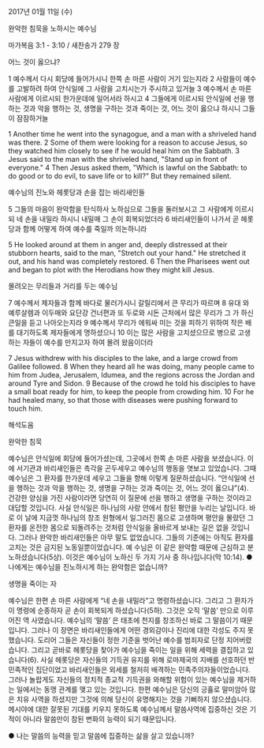 2017년 01월 11일 (수)

완악한 침묵을 노하시는 예수님



마가복음 3:1 - 3:10 / 새찬송가 279 장


어느 것이 옳으냐?

1 예수께서 다시 회당에 들어가시니 한쪽 손 마른 사람이 거기 있는지라 2 사람들이 예수를 고발하려 하여 안식일에 그 사람을 고치시는가 주시하고 있거늘 3 예수께서 손 마른 사람에게 이르시되 한가운데에 일어서라 하시고 4 그들에게 이르시되 안식일에 선을 행하는 것과 악을 행하는 것, 생명을 구하는 것과 죽이는 것, 어느 것이 옳으냐 하시니 그들이 잠잠하거늘

1 Another time he went into the synagogue, and a man with a shriveled hand was there. 2 Some of them were looking for a reason to accuse Jesus, so they watched him closely to see if he would heal him on the Sabbath. 3 Jesus said to the man with the shriveled hand, "Stand up in front of everyone." 4 Then Jesus asked them, "Which is lawful on the Sabbath: to do good or to do evil, to save life or to kill?" But they remained silent.

예수님의 진노와 헤롯당과 손을 잡는 바리새인들

5 그들의 마음이 완악함을 탄식하사 노하심으로 그들을 둘러보시고 그 사람에게 이르시되 네 손을 내밀라 하시니 내밀매 그 손이 회복되었더라 6 바리새인들이 나가서 곧 헤롯당과 함께 어떻게 하여 예수를 죽일까 의논하니라

5 He looked around at them in anger and, deeply distressed at their stubborn hearts, said to the man, "Stretch out your hand." He stretched it out, and his hand was completely restored. 6 Then the Pharisees went out and began to plot with the Herodians how they might kill Jesus.

몰려오는 무리들과 거리를 두는 예수님

7 예수께서 제자들과 함께 바다로 물러가시니 갈릴리에서 큰 무리가 따르며 8 유대 와 예루살렘과 이두매와 요단강 건너편과 또 두로와 시돈 근처에서 많은 무리가 그 가 하신 큰일을 듣고 나아오는지라 9 예수께서 무리가 에워싸 미는 것을 피하기 위하여 작은 배를 대기하도록 제자들에게 명하셨으니 10 이는 많은 사람을 고치셨으므로 병으로 고생하는 자들이 예수를 만지고자 하여 몰려 왔음이더라

7 Jesus withdrew with his disciples to the lake, and a large crowd from Galilee followed. 8 When they heard all he was doing, many people came to him from Judea, Jerusalem, Idumea, and the regions across the Jordan and around Tyre and Sidon. 9 Because of the crowd he told his disciples to have a small boat ready for him, to keep the people from crowding him. 10 For he had healed many, so that those with diseases were pushing forward to touch him.

해석도움




완악한 침묵

예수님은 안식일에 회당에 들어가셨는데, 그곳에서 한쪽 손 마른 사람을 보셨습니다. 이에 서기관과 바리새인들은 촉각을 곤두세우고 예수님의 행동을 엿보고 있었습니다. 그때 예수님은 그 환자를 한가운데 세우고 그들을 향해 이렇게 질문하셨습니다. “안식일에 선을 행하는 것과 악을 행하는 것, 생명을 구하는 것과 죽이는 것, 어느 것이 옳으냐”(4). 건강한 양심을 가진 사람이라면 당연히 이 질문에 선을 행하고 생명을 구하는 것이라고 대답할 것입니다. 사실 안식일은 하나님의 사랑 안에서 참된 평안을 누리는 날입니다. 바로 이 날에 지금껏 하나님의 창조 원형에서 일그러진 몸으로 고생하며 평안을 몰랐던 그 환자를 온전한 몸으로 되돌려주는 것처럼 안식일을 올바르게 보내는 길은 없을 것입니다. 그러나 완악한 바리새인들은 아무 말도 없었습니다. 그들의 기준에는 아직도 환자를 고치는 것은 금지된 노동일뿐이었습니다. 예 수님은 이 같은 완악함 때문에 근심하고 분노하셨습니다(5상). 이것은 예수님이 노하신 두 가지 기사 중 하나입니다(막 10:14).
● 나에게는 예수님을 진노하시게 하는 완악함은 없습니까?

생명을 죽이는 자

예수님은 한편 손 마른 사람에게 “네 손을 내밀라”고 명령하셨습니다. 그리고 그 환자가 이 명령에 순종하자 곧 손이 회복되게 하셨습니다(5하). 그것은 오직 ‘말씀’ 만으로 이루어진 역 사였습니다. 예수님의 ‘말씀’ 은 태초에 천지를 창조하신 바로 그 말씀이기 때문입니다. 그러나 이 장면은 바리새인들에게 어떤 경외감이나 진리에 대한 각성도 주지 못했습니다. 도리어 그들은 자신들이 정한 기준을 벗어난 예수를 범죄자로 단정 지어버렸습니다. 그리고 곧바로 헤롯당을 찾아가 예수님을 죽이는 일을 위해 세력을 결집하고 있습니다(6). 사실 헤롯당은 자신들의 기득권 유지를 위해 로마제국의 지배를 선호하던 반민족적인 집단이었고 바리새인들은 외세를 철저히 배격하는 민족주의자들이었습니다. 그러나 놀랍게도 자신들의 정치적 종교적 기득권을 와해할 위험이 있는 예수님을 제거하는 일에서는 동맹 관계를 맺고 있는 것입니다. 한편 예수님은 당신의 긍휼로 말미암아 많은 치유 사역을 하셨지만 그것에 의해 당신이 유명해지는 것을 기뻐하지 않으셨습니다. 메시야에 대한 잘못된 기대를 키우지 못하도록 예수님께서 말씀사역에 집중하신 것은 기적이 아니라 말씀만이 참된 변화의 능력이 되기 때문입니다.

● 나는 말씀의 능력을 믿고 말씀에 집중하는 삶을 살고 있습니까?